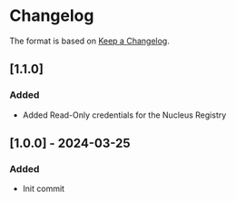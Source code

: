 # Changelog

The format is based on [Keep a Changelog](https://keepachangelog.com/en/1.0.0/).

## [1.1.0]
### Added
- Added Read-Only credentials for the Nucleus Registry

## [1.0.0] - 2024-03-25
### Added
- Init commit
